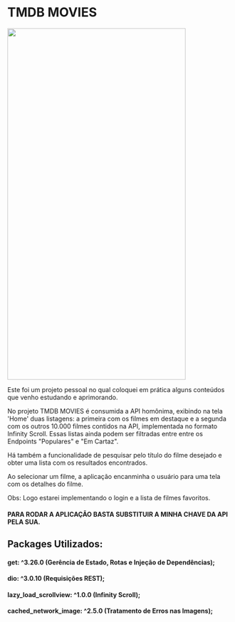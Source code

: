 # TMDB MOVIES


<img src="https://github.com/victorgarcia10/tmdb_movies/blob/master/git_hub_images/1%20-%20login.png" width="400" height="790">


Este foi um projeto pessoal no qual coloquei em prática alguns conteúdos que venho estudando e aprimorando.


No projeto TMDB MOVIES é consumida a API homônima, exibindo na tela 'Home' duas listagens: a primeira com os filmes em destaque e a segunda com os outros 10.000 filmes contidos na API, implementada no formato Infinity Scroll. Essas listas ainda podem ser filtradas entre entre os Endpoints "Populares" e "Em Cartaz".


Há também a funcionalidade de pesquisar pelo título do filme desejado e obter uma lista com os resultados encontrados.


Ao selecionar um filme, a aplicação encanminha o usuário para uma tela com os detalhes do filme.


Obs: Logo estarei implementando o login e a lista de filmes favoritos.



#### PARA RODAR A APLICAÇÃO BASTA SUBSTITUIR A MINHA CHAVE DA API PELA SUA.


## Packages Utilizados:

#### get: ^3.26.0 (Gerência de Estado, Rotas e Injeção de Dependências);

#### dio: ^3.0.10 (Requisições REST);

#### lazy_load_scrollview: ^1.0.0 (Infinity Scroll);

#### cached_network_image: ^2.5.0 (Tratamento de Erros nas Imagens);



